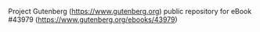 Project Gutenberg (https://www.gutenberg.org) public repository for eBook #43979 (https://www.gutenberg.org/ebooks/43979)
